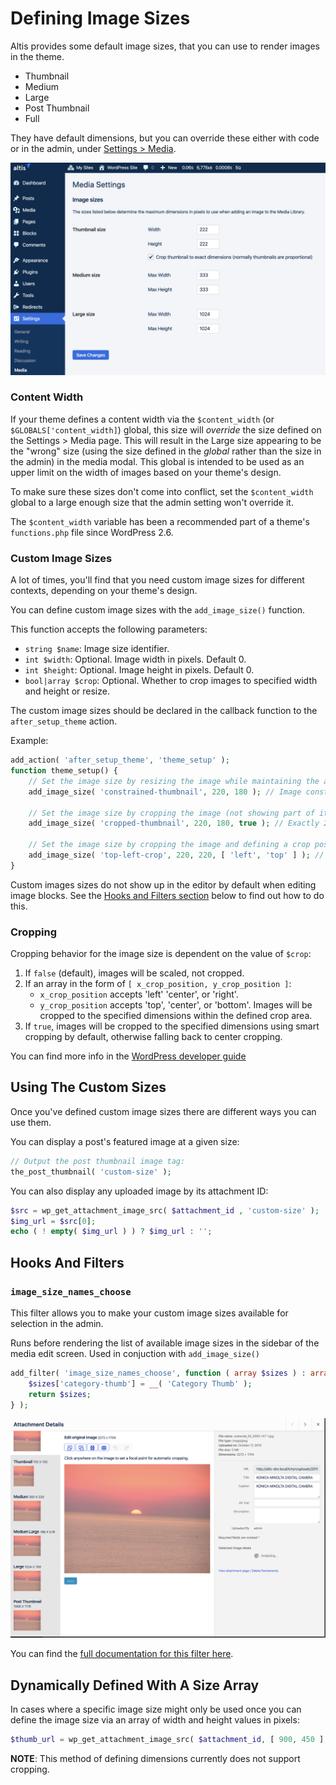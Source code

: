 # Defining Image Sizes

Altis provides some default image sizes, that you can use to render images in the theme.

- Thumbnail
- Medium
- Large
- Post Thumbnail
- Full

They have default dimensions, but you can override these either with code or in the admin, under [Settings > Media](internal://admin/options-media.php).

![Media Settings](./assets/media-settings.png)

### Content Width

If your theme defines a content width via the `$content_width` (or `$GLOBALS['content_width]`) global, this size will _override_ the size defined on the Settings > Media page. This will result in the Large size appearing to be the "wrong" size (using the size defined in the _global_ rather than the size in the admin) in the media modal. This global is intended to be used as an upper limit on the width of images based on your theme's design.

To make sure these sizes don't come into conflict, set the `$content_width` global to a large enough size that the admin setting won't override it.

The `$content_width` variable has been a recommended part of a theme's `functions.php` file since WordPress 2.6.

### Custom Image Sizes

A lot of times, you'll find that you need custom image sizes for different contexts, depending on your theme's design.

You can define custom image sizes with the `add_image_size()` function.

This function accepts the following parameters:

- `string $name`: Image size identifier.
- `int $width`:  Optional. Image width in pixels. Default 0.
- `int $height`: Optional. Image height in pixels. Default 0.
- `bool|array $crop`: Optional. Whether to crop images to specified width and height or resize.

The custom image sizes should be declared in the callback function to the `after_setup_theme` action.

Example:
```php
add_action( 'after_setup_theme', 'theme_setup' );
function theme_setup() {
	// Set the image size by resizing the image while maintaining the aspect ratio:
	add_image_size( 'constrained-thumbnail', 220, 180 ); // Image constrained to 220 pixels wide by 180 pixels tall
	
	// Set the image size by cropping the image (not showing part of it):
	add_image_size( 'cropped-thumbnail', 220, 180, true ); // Exactly 220 pixels wide by 180 pixels tall
	
	// Set the image size by cropping the image and defining a crop position:
	add_image_size( 'top-left-crop', 220, 220, [ 'left', 'top' ] ); // Hard crop left top
}
```

Custom images sizes do not show up in the editor by default when editing image blocks. See the [Hooks and Filters section](#hooks-and-filters) below to find out how to do this.

### Cropping

Cropping behavior for the image size is dependent on the value of `$crop`:
1. If `false` (default), images will be scaled, not cropped.
2. If an array in the form of `[ x_crop_position, y_crop_position ]`:
    - `x_crop_position` accepts 'left' 'center', or 'right'.
    - `y_crop_position` accepts 'top', 'center', or 'bottom'.
    Images will be cropped to the specified dimensions within the defined crop area.
3. If `true`, images will be cropped to the specified dimensions using smart cropping by default, otherwise falling back to center cropping.
 
You can find more info in the [WordPress developer guide](https://developer.wordpress.org/themes/functionality/featured-images-post-thumbnails/#add-custom-featured-image-sizes)

## Using The Custom Sizes

Once you've defined custom image sizes there are different ways you can use them.

You can display a post's featured image at a given size:

```php
// Output the post thumbnail image tag:
the_post_thumbnail( 'custom-size' );
```

You can also display any uploaded image by its attachment ID:

```php
$src = wp_get_attachment_image_src( $attachment_id , 'custom-size' );
$img_url = $src[0];
echo ( ! empty( $img_url ) ) ? $img_url : '';
```

## Hooks And Filters

### `image_size_names_choose`

This filter allows you to make your custom image sizes available for selection in the admin.

Runs before rendering the list of available image sizes in the sidebar of the media edit screen. Used in conjuction with `add_image_size()` 

```php
add_filter( 'image_size_names_choose', function ( array $sizes ) : array {
	$sizes['category-thumb'] = __( 'Category Thumb' );
	return $sizes;
} );
```

![Media Editor](./assets/attachment-details.png)

You can find the [full documentation for this filter here](https://developer.wordpress.org/reference/hooks/image_size_names_choose/).

## Dynamically Defined With A Size Array

In cases where a specific image size might only be used once you can define the image size via an array of width and height values in pixels:

```php
$thumb_url = wp_get_attachment_image_src( $attachment_id, [ 900, 450 ], true );`
```


**NOTE**: This method of defining dimensions currently does not support cropping.
